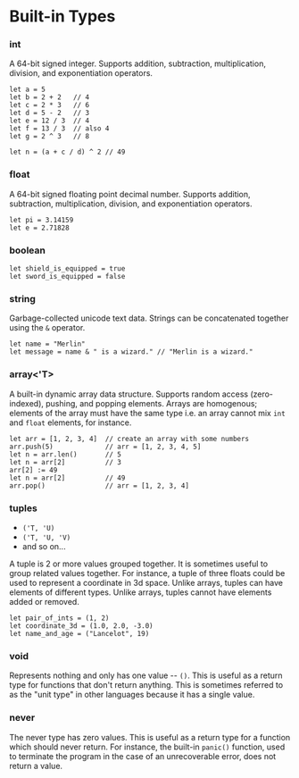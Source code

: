 # Built-in Types

### int

A 64-bit signed integer.
Supports addition, subtraction, multiplication, division, and exponentiation operators.

```
let a = 5
let b = 2 + 2   // 4
let c = 2 * 3   // 6
let d = 5 - 2   // 3
let e = 12 / 3  // 4
let f = 13 / 3  // also 4
let g = 2 ^ 3   // 8

let n = (a + c / d) ^ 2 // 49
```

### float

A 64-bit signed floating point decimal number.
Supports addition, subtraction, multiplication, division, and exponentiation operators.

```
let pi = 3.14159
let e = 2.71828
```

### boolean

```
let shield_is_equipped = true
let sword_is_equipped = false
```

### string

Garbage-collected unicode text data.
Strings can be concatenated together using the `&` operator.

```
let name = "Merlin"
let message = name & " is a wizard." // "Merlin is a wizard."
```

### array<'T>

A built-in dynamic array data structure. Supports random access (zero-indexed), pushing, and popping elements.
Arrays are homogenous; elements of the array must have the same type i.e. an array cannot mix `int` and `float`
elements, for instance.

```
let arr = [1, 2, 3, 4]  // create an array with some numbers
arr.push(5)             // arr = [1, 2, 3, 4, 5]
let n = arr.len()       // 5
let n = arr[2]          // 3
arr[2] := 49
let n = arr[2]          // 49
arr.pop()               // arr = [1, 2, 3, 4]
```

### tuples

- `('T, 'U)`
- `('T, 'U, 'V)`
- and so on...

A tuple is 2 or more values grouped together.
It is sometimes useful to group related values together.
For instance, a tuple of three floats could be used to represent a coordinate in 3d space.
Unlike arrays, tuples can have elements of different types.
Unlike arrays, tuples cannot have elements added or removed.

```
let pair_of_ints = (1, 2)
let coordinate_3d = (1.0, 2.0, -3.0)
let name_and_age = ("Lancelot", 19)
```

### void

Represents nothing and only has one value -- `()`.
This is useful as a return type for functions that don't return anything.
This is sometimes referred to as the "unit type" in other languages because it has a single value.

### never

The never type has zero values.
This is useful as a return type for a function which should never return.
For instance, the built-in `panic()` function, used to terminate the program in the case of an unrecoverable error, does
not return a value.

